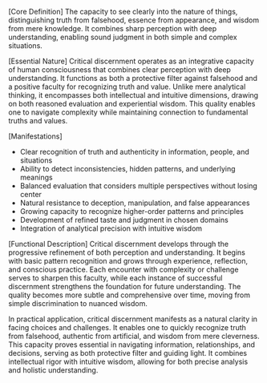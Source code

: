 [Core Definition]
The capacity to see clearly into the nature of things, distinguishing truth from falsehood, essence from appearance, and wisdom from mere knowledge. It combines sharp perception with deep understanding, enabling sound judgment in both simple and complex situations.

[Essential Nature]
Critical discernment operates as an integrative capacity of human consciousness that combines clear perception with deep understanding. It functions as both a protective filter against falsehood and a positive faculty for recognizing truth and value. Unlike mere analytical thinking, it encompasses both intellectual and intuitive dimensions, drawing on both reasoned evaluation and experiential wisdom. This quality enables one to navigate complexity while maintaining connection to fundamental truths and values.

[Manifestations]
- Clear recognition of truth and authenticity in information, people, and situations
- Ability to detect inconsistencies, hidden patterns, and underlying meanings
- Balanced evaluation that considers multiple perspectives without losing center
- Natural resistance to deception, manipulation, and false appearances
- Growing capacity to recognize higher-order patterns and principles
- Development of refined taste and judgment in chosen domains
- Integration of analytical precision with intuitive wisdom

[Functional Description]
Critical discernment develops through the progressive refinement of both perception and understanding. It begins with basic pattern recognition and grows through experience, reflection, and conscious practice. Each encounter with complexity or challenge serves to sharpen this faculty, while each instance of successful discernment strengthens the foundation for future understanding. The quality becomes more subtle and comprehensive over time, moving from simple discrimination to nuanced wisdom.

In practical application, critical discernment manifests as a natural clarity in facing choices and challenges. It enables one to quickly recognize truth from falsehood, authentic from artificial, and wisdom from mere cleverness. This capacity proves essential in navigating information, relationships, and decisions, serving as both protective filter and guiding light. It combines intellectual rigor with intuitive wisdom, allowing for both precise analysis and holistic understanding.